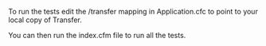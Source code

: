 To run the tests edit the /transfer mapping in Application.cfc to point to your local copy of Transfer.

You can then run the index.cfm file to run all the tests.